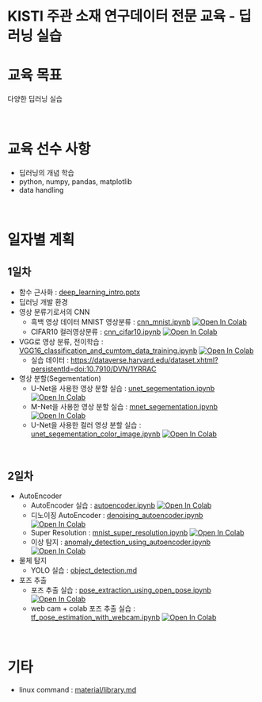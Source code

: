# KISTI 주관 소재 연구데이터 전문 교육 - 딥러닝 실습

# 교육 목표

다양한 딥러닝 실습


<br>

# 교육 선수 사항

- 딥러닝의 개념 학습
- python, numpy, pandas, matplotlib
- data handling


<br>

# 일자별 계획

## 1일차

- 함수 근사화 : [deep_learning_intro.pptx](material/deep_learning/deep_learning_intro.pptx)
- 딥러닝 개발 환경
- 영상 분류기로서의 CNN
    - 흑백 영상 데이터 MNIST 영상분류 : [cnn_mnist.ipynb](material/deep_learning/cnn_mnist.ipynb) [![Open In Colab](https://colab.research.google.com/assets/colab-badge.svg)](https://colab.research.google.com/github/dhrim/kisti_2020/blob/master/material/deep_learning/cnn_mnist.ipynb)
    - CIFAR10 컬러영상분류 : [cnn_cifar10.ipynb](material/deep_learning/cnn_cifar10.ipynb) [![Open In Colab](https://colab.research.google.com/assets/colab-badge.svg)](https://colab.research.google.com/github/dhrim/kisti_2020/blob/master/material/deep_learning/cnn_cifar10.ipynb)
- VGG로 영상 분류, 전이학습 : [VGG16_classification_and_cumtom_data_training.ipynb](material/deep_learning/VGG16_classification_and_cumtom_data_training.ipynb) [![Open In Colab](https://colab.research.google.com/assets/colab-badge.svg)](https://colab.research.google.com/github/dhrim/kisti_2020/blob/master/material/deep_learning/VGG16_classification_and_cumtom_data_training.ipynb)
    - 실습 데이터 : https://dataverse.harvard.edu/dataset.xhtml?persistentId=doi:10.7910/DVN/1YRRAC
- 영상 분할(Segementation)
    - U-Net을 사용한 영상 분할 실습 : [unet_segementation.ipynb](material/deep_learning/unet_segementation.ipynb) [![Open In Colab](https://colab.research.google.com/assets/colab-badge.svg)](https://colab.research.google.com/github/dhrim/kisti_2020/blob/master/material/deep_learning/unet_segementation.ipynb)
    - M-Net을 사용한 영상 분할 실습 : [mnet_segementation.ipynb](material/deep_learning/mnet_segementation.ipynb) [![Open In Colab](https://colab.research.google.com/assets/colab-badge.svg)](https://colab.research.google.com/github/dhrim/kisti_2020/blob/master/material/deep_learning/mnet_segementation.ipynb)
    - U-Net을 사용한 컬러 영상 분할 실습 : [unet_segementation_color_image.ipynb](material/deep_learning/unet_segementation_color_image.ipynb) [![Open In Colab](https://colab.research.google.com/assets/colab-badge.svg)](https://colab.research.google.com/github/dhrim/kisti_2020/blob/master/material/deep_learning/unet_segementation_color_image.ipynb)


<br>

## 2일차

- AutoEncoder
    - AutoEncoder 실습 : [autoencoder.ipynb](material/deep_learning/autoencoder.ipynb) [![Open In Colab](https://colab.research.google.com/assets/colab-badge.svg)](https://colab.research.google.com/github/dhrim/kisti_2020/blob/master/material/deep_learning/autoencoder.ipynb)
    - 디노이징 AutoEncoder : [denoising_autoencoder.ipynb](material/deep_learning/denoising_autoencoder.ipynb) [![Open In Colab](https://colab.research.google.com/assets/colab-badge.svg)](https://colab.research.google.com/github/dhrim/kisti_2020/blob/master/material/deep_learning/denoising_autoencoder.ipynb)
    - Super Resolution : [mnist_super_resolution.ipynb](material/deep_learning/mnist_super_resolution.ipynb) [![Open In Colab](https://colab.research.google.com/assets/colab-badge.svg)](https://colab.research.google.com/github/dhrim/kisti_2020/blob/master/material/deep_learning/mnist_super_resolution.ipynb)
    - 이상 탐지 : [anomaly_detection_using_autoencoder.ipynb](material/deep_learning/anomaly_detection_using_autoencoder.ipynb) [![Open In Colab](https://colab.research.google.com/assets/colab-badge.svg)](https://colab.research.google.com/github/dhrim/kisti_2020/blob/master/material/deep_learning/anomaly_detection_using_autoencoder.ipynb)
- 물체 탐지
   - YOLO 실습 : [object_detection.md](material/deep_learning/object_detection.md)
- 포즈 추출 
    - 포즈 추출 실습 : [pose_extraction_using_open_pose.ipynb](material/deep_learning/pose_extraction_using_open_pose.ipynb) [![Open In Colab](https://colab.research.google.com/assets/colab-badge.svg)](https://colab.research.google.com/github/dhrim/kisti_2020/blob/master/material/deep_learning/pose_extraction_using_open_pose.ipynb)
    - web cam + colab 포즈 추출 실습 : [tf_pose_estimation_with_webcam.ipynb](material/deep_learning/tf_pose_estimation_with_webcam.ipynb) [![Open In Colab](https://colab.research.google.com/assets/colab-badge.svg)](https://colab.research.google.com/github/dhrim/kisti_2020/blob/master/material/deep_learning/tf_pose_estimation_with_webcam.ipynb)


<br>

# 기타

- linux command : [material/library.md](material/library.md)
